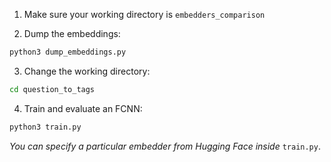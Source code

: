 1. Make sure your working directory is ```embedders_comparison```

2. Dump the embeddings:

```python
python3 dump_embeddings.py
```

3. Change the working directory:

```bash
cd question_to_tags
```

4. Train and evaluate an FCNN:

```python
python3 train.py
```

*You can specify a particular embedder from Hugging Face inside* ```train.py```.